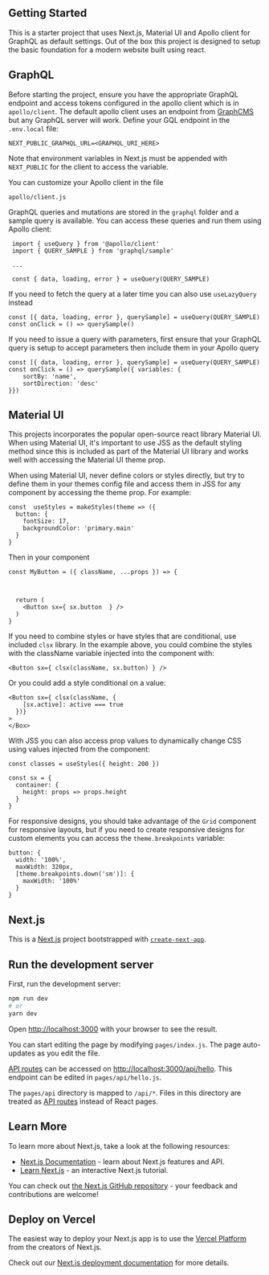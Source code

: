 ## Getting Started

This is a starter project that uses Next.js, Material UI and Apollo client for GraphQL as default settings. Out of the box
this project is designed to setup the basic foundation for a modern website built using react.

## GraphQL

Before starting the project, ensure you have the appropriate GraphQL endpoint and access tokens configured in the apollo client
which is in `apollo/client`. The default apollo client uses an endpoint from [GraphCMS](https://www.graphcms.com) but any
GraphQL server will work. Define your GQL endpoint in the `.env.local` file:

```
NEXT_PUBLIC_GRAPHQL_URL=<GRAPHQL_URI_HERE>
```

Note that environment variables in Next.js must be appended with `NEXT_PUBLIC` for the client to access the variable.

You can customize your Apollo client in the file

```
apollo/client.js
```

GraphQL queries and mutations are stored in the `graphql` folder and a sample query is available. You can access these
queries and run them using Apollo client:

```
 import { useQuery } from '@apollo/client'
 import { QUERY_SAMPLE } from 'graphql/sample'

 ...

 const { data, loading, error } = useQuery(QUERY_SAMPLE)
```

If you need to fetch the query at a later time you can also use `useLazyQuery` instead

```
const [{ data, loading, error }, querySample] = useQuery(QUERY_SAMPLE)
const onClick = () => querySample()
```

If you need to issue a query with parameters, first ensure that your GraphQL query is setup to accept parameters then
include them in your Apollo query

```
const [{ data, loading, error }, querySample] = useQuery(QUERY_SAMPLE)
const onClick = () => querySample({ variables: {
    sortBy: 'name',
    sortDirection: 'desc'
}})
```

## Material UI

This projects incorporates the popular open-source react library Material UI. When using Material UI, it's important to
use JSS as the default styling method since this is included as part of the Material UI library and works well with accessing
the Material UI theme prop.

When using Material UI, never define colors or styles directly, but try to define them in your themes config file and access
them in JSS for any component by accessing the theme prop. For example:

```
const  useStyles = makeStyles(theme => ({
  button: {
    fontSize: 17,
    backgroundColor: 'primary.main'
  }
}
```

Then in your component

```
const MyButton = ({ className, ...props }) => {



  return (
    <Button sx={ sx.button  } />
  )
}
```

If you need to combine styles or have styles that are conditional, use included `clsx` library. In the example above,
you could combine the styles with the className variable injected into the component with:

```
<Button sx={ clsx(className, sx.button) } />
```

Or you could add a style conditional on a value:

```
<Button sx={ clsx(className, {
    [sx.active]: active === true
  })}
>
</Box>
```

With JSS you can also access prop values to dynamically change CSS using values injected from the component:

```
const classes = useStyles({ height: 200 })

const sx = {
  container: {
    height: props => props.height
  }
}
```

For responsive designs, you should take advantage of the `Grid` component for responsive layouts, but if you need to
create responsive designs for custom elements you can access the `theme.breakpoints` variable:

```
button: {
  width: '100%',
  maxWidth: 320px,
  [theme.breakpoints.down('sm')]: {
    maxWidth: '100%'
  }
}
```

## Next.js

This is a [Next.js](https://nextjs.org/) project bootstrapped with [`create-next-app`](https://github.com/vercel/next.js/tree/canary/packages/create-next-app).

## Run the development server

First, run the development server:

```bash
npm run dev
# or
yarn dev
```

Open [http://localhost:3000](http://localhost:3000) with your browser to see the result.

You can start editing the page by modifying `pages/index.js`. The page auto-updates as you edit the file.

[API routes](https://nextjs.org/docs/api-routes/introduction) can be accessed on [http://localhost:3000/api/hello](http://localhost:3000/api/hello). This endpoint can be edited in `pages/api/hello.js`.

The `pages/api` directory is mapped to `/api/*`. Files in this directory are treated as [API routes](https://nextjs.org/docs/api-routes/introduction) instead of React pages.

## Learn More

To learn more about Next.js, take a look at the following resources:

- [Next.js Documentation](https://nextjs.org/docs) - learn about Next.js features and API.
- [Learn Next.js](https://nextjs.org/learn) - an interactive Next.js tutorial.

You can check out [the Next.js GitHub repository](https://github.com/vercel/next.js/) - your feedback and contributions are welcome!

## Deploy on Vercel

The easiest way to deploy your Next.js app is to use the [Vercel Platform](https://vercel.com/new?utm_medium=default-template&filter=next.js&utm_source=create-next-app&utm_campaign=create-next-app-readme) from the creators of Next.js.

Check out our [Next.js deployment documentation](https://nextjs.org/docs/deployment) for more details.
